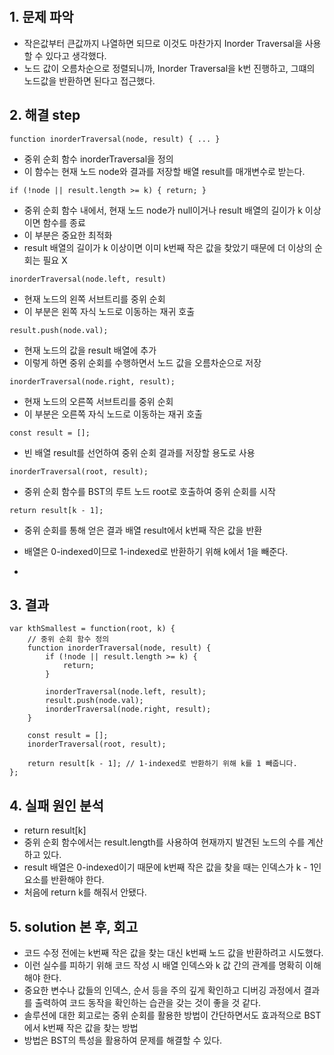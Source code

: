 ​​​​​​​
## 1. 문제 파악
- 작은값부터 큰값까지 나열하면 되므로 이것도 마찬가지 Inorder Traversal을 사용할 수 있다고 생각했다.
- 노드 값이 오름차순으로 정렬되니까, Inorder Traversal을 k번 진행하고, 그떄의 노드값을 반환하면 된다고 접근했다.

## 2. 해결 step
```
function inorderTraversal(node, result) { ... }
```
- 중위 순회 함수 inorderTraversal을 정의
- 이 함수는 현재 노드 node와 결과를 저장할 배열 result를 매개변수로 받는다.

```
if (!node || result.length >= k) { return; }
```
- 중위 순회 함수 내에서, 현재 노드 node가 null이거나 result 배열의 길이가 k 이상이면 함수를 종료
-  이 부분은 중요한 최적화
-  result 배열의 길이가 k 이상이면 이미 k번째 작은 값을 찾았기 때문에 더 이상의 순회는 필요 X

```
inorderTraversal(node.left, result)
```
- 현재 노드의 왼쪽 서브트리를 중위 순회
- 이 부분은 왼쪽 자식 노드로 이동하는 재귀 호출

```
result.push(node.val);
```
- 현재 노드의 값을 result 배열에 추가
- 이렇게 하면 중위 순회를 수행하면서 노드 값을 오름차순으로 저장

```
inorderTraversal(node.right, result);
```
- 현재 노드의 오른쪽 서브트리를 중위 순회
-  이 부분은 오른쪽 자식 노드로 이동하는 재귀 호출

```
const result = [];
```
- 빈 배열 result를 선언하여 중위 순회 결과를 저장할 용도로 사용

```
inorderTraversal(root, result);
```
- 중위 순회 함수를 BST의 루트 노드 root로 호출하여 중위 순회를 시작

```
return result[k - 1];
```
- 중위 순회를 통해 얻은 결과 배열 result에서 k번째 작은 값을 반환
- 배열은 0-indexed이므로 1-indexed로 반환하기 위해 k에서 1을 빼준다.


- 
## 3. 결과

```
var kthSmallest = function(root, k) {
    // 중위 순회 함수 정의
    function inorderTraversal(node, result) {
        if (!node || result.length >= k) {
            return;
        }
        
        inorderTraversal(node.left, result);
        result.push(node.val);
        inorderTraversal(node.right, result);
    }
    
    const result = [];
    inorderTraversal(root, result);

    return result[k - 1]; // 1-indexed로 반환하기 위해 k를 1 빼줍니다.
};
```

## 4. 실패 원인 분석
- return result[k]
- 중위 순회 함수에서는 result.length를 사용하여 현재까지 발견된 노드의 수를 계산하고 있다.
- result 배열은 0-indexed이기 때문에 k번째 작은 값을 찾을 때는 인덱스가 k - 1인 요소를 반환해야 한다.
- 처음에 return k를 해줘서 안됐다.
  
## 5. solution 본 후, 회고
- 코드 수정 전에는 k번째 작은 값을 찾는 대신 k번째 노드 값을 반환하려고 시도했다.
- 이런 실수를 피하기 위해 코드 작성 시 배열 인덱스와 k 값 간의 관계를 명확히 이해해야 한다.
- 중요한 변수나 값들의 인덱스, 순서 등을 주의 깊게 확인하고 디버깅 과정에서 결과를 출력하여 코드 동작을 확인하는 습관을 갖는 것이 좋을 것 같다.
- 솔루션에 대한 회고로는 중위 순회를 활용한 방법이 간단하면서도 효과적으로 BST에서 k번째 작은 값을 찾는 방법
- 방법은 BST의 특성을 활용하여 문제를 해결할 수 있다.

